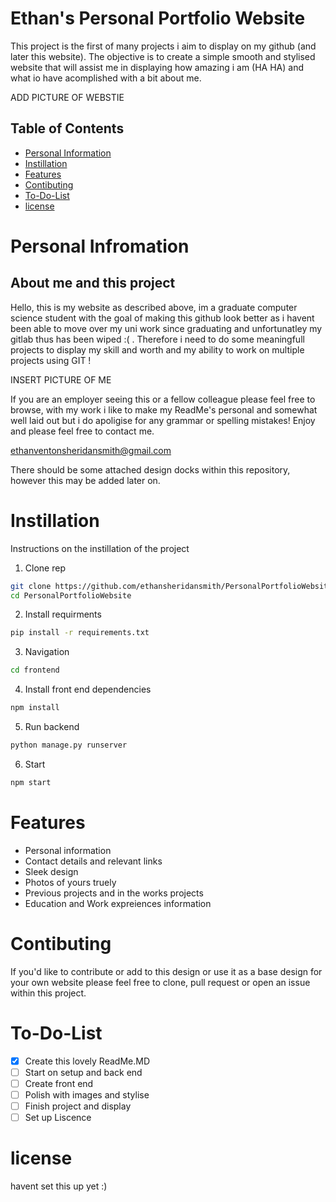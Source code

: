 # Ethan's Personal Portfolio Website

This project is the first of many projects i aim to display on my github (and later this website). The objective is to create a simple smooth and stylised website that will assist me in displaying how amazing i am (HA HA) and what io have acomplished with a bit about me.

ADD PICTURE OF WEBSTIE

## Table of Contents

- [Personal Information](#personal-infromation)
- [Instillation](#instillation)
- [Features](#features)
- [Contibuting](#contibuting)
- [To-Do-List](#to-do-list)
- [license](#license)

# Personal Infromation

## About me and this project

Hello, this is my website as described above, im a graduate computer science student with the goal of making this github look better as i havent been able to move over my uni work since graduating and unfortunatley my gitlab thus has been wiped :( . Therefore i need to do some meaningfull projects to display my skill and worth and my ability to work on multiple projects using GIT !

INSERT PICTURE OF ME

If you are an employer seeing this or a fellow colleague please feel free to browse, with my work i like to make my ReadMe's personal and somewhat well laid out but i do apoligise for any grammar or spelling mistakes! Enjoy and please feel free to contact me.

ethanventonsheridansmith@gmail.com

There should be some attached design docks within this repository, however this may be added later on.

# Instillation

Instructions on the instillation of the project

1. Clone rep

```bash 
git clone https://github.com/ethansheridansmith/PersonalPortfolioWebsite
cd PersonalPortfolioWebsite
```

2. Install requirments

```bash
pip install -r requirements.txt
``` 

3. Navigation

```bash
cd frontend
```

4. Install front end dependencies

```bash
npm install
```

5. Run backend 

```bash
python manage.py runserver
```

6. Start

```bash
npm start
```

# Features

- Personal information
- Contact details and relevant links 
- Sleek design 
- Photos of yours truely
- Previous projects and in the works projects
- Education and Work expreiences information 

# Contibuting

If you'd like to contribute or add to this design or use it as a base design for your own website please feel free to clone, pull request or open an issue within this project.

# To-Do-List

- [x] Create this lovely ReadMe.MD 
- [ ] Start on setup and back end
- [ ] Create front end 
- [ ] Polish with images and stylise
- [ ] Finish project and display
- [ ] Set up Liscence

# license

havent set this up yet :)

